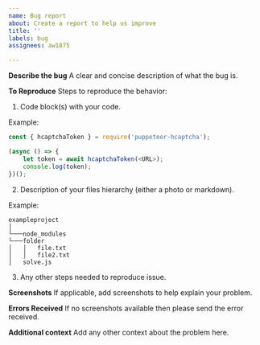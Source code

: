 ```yaml
---
name: Bug report
about: Create a report to help us improve
title: ''
labels: bug
assignees: aw1875

---
```


**Describe the bug**
A clear and concise description of what the bug is.

**To Reproduce**
Steps to reproduce the behavior:
1. Code block(s) with your code.

Example:

```javascript
const { hcaptchaToken } = require('puppeteer-hcaptcha');

(async () => {
    let token = await hcaptchaToken(<URL>);
    console.log(token);
})();
```
2. Description of your files hierarchy (either a photo or markdown).

Example:

```
exampleproject
│
└───node_modules
└───folder
│   │   file.txt
│   │   file2.txt
│   solve.js
```

3. Any other steps needed to reproduce issue.

**Screenshots**
If applicable, add screenshots to help explain your problem.

**Errors Received**
If no screenshots available then please send the error received.

**Additional context**
Add any other context about the problem here.
